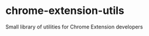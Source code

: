 chrome-extension-utils
======================

Small library of utilities for Chrome Extension developers